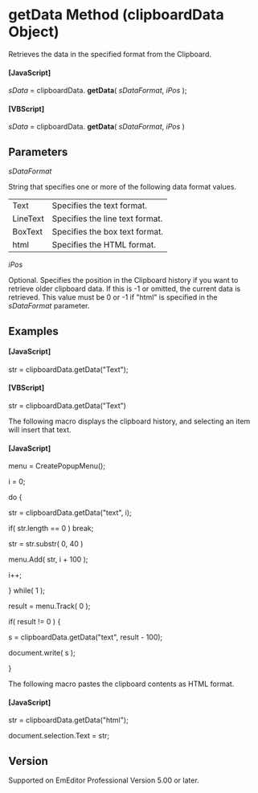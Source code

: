 # getData Method (clipboardData Object)

Retrieves the data in the specified format from the Clipboard.

#### \[JavaScript\]

_sData_ = clipboardData. **getData**( _sDataFormat_, _iPos_ );

#### \[VBScript\]

_sData_ = clipboardData. **getData**( _sDataFormat_, _iPos_ )

## Parameters

_sDataFormat_

String that specifies one or more of the following data format values.

|     |     |
| --- | --- |
| Text | Specifies the text format. |
| LineText | Specifies the line text format. |
| BoxText | Specifies the box text format. |
| html | Specifies the HTML format. |

_iPos_

Optional. Specifies the position in the Clipboard history if you want to retrieve older clipboard data. If this is -1 or omitted, the current data is retrieved. This value must be 0 or -1 if "html" is specified in the _sDataFormat_ parameter.

## Examples

#### \[JavaScript\]

str = clipboardData.getData("Text");

#### \[VBScript\]

str = clipboardData.getData("Text")

The following macro displays the clipboard history, and selecting an item will insert that text.

#### \[JavaScript\]

menu = CreatePopupMenu();

i = 0;

do {

str = clipboardData.getData("text", i);

if( str.length == 0 ) break;

str = str.substr( 0, 40 )

menu.Add( str, i + 100 );

i++;

} while( 1 );

result = menu.Track( 0 );

if( result != 0 ) {

s = clipboardData.getData("text", result - 100);

document.write( s );

}

The following macro pastes the clipboard contents as HTML format.

#### \[JavaScript\]

str = clipboardData.getData("html");

document.selection.Text = str;

## Version

Supported on EmEditor Professional Version 5.00 or later.